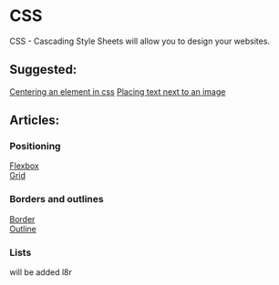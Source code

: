 # CSS
CSS - Cascading Style Sheets will allow you to design your websites.

## Suggested:
[Centering an element in css](/css/center.html)
[Placing text next to an image](/css/imageandtext.html)

## Articles:

### Positioning
[Flexbox](flexbox.html)  
[Grid](grid.html)  

### Borders and outlines
[Border](border.html)  
[Outline](outline.html)  

### Lists
will be added l8r
